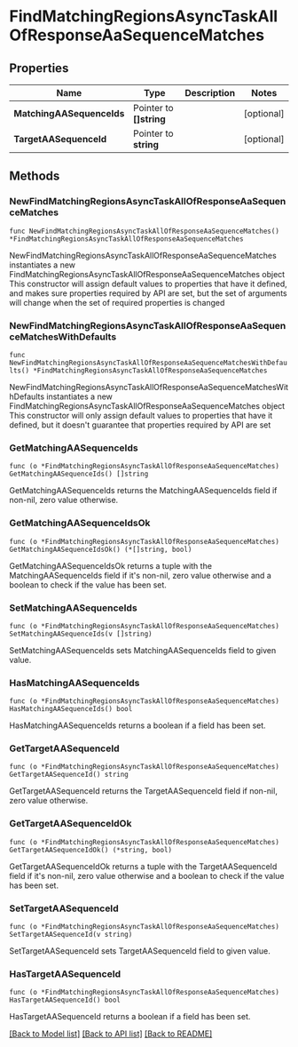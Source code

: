 # FindMatchingRegionsAsyncTaskAllOfResponseAaSequenceMatches

## Properties

Name | Type | Description | Notes
------------ | ------------- | ------------- | -------------
**MatchingAASequenceIds** | Pointer to **[]string** |  | [optional] 
**TargetAASequenceId** | Pointer to **string** |  | [optional] 

## Methods

### NewFindMatchingRegionsAsyncTaskAllOfResponseAaSequenceMatches

`func NewFindMatchingRegionsAsyncTaskAllOfResponseAaSequenceMatches() *FindMatchingRegionsAsyncTaskAllOfResponseAaSequenceMatches`

NewFindMatchingRegionsAsyncTaskAllOfResponseAaSequenceMatches instantiates a new FindMatchingRegionsAsyncTaskAllOfResponseAaSequenceMatches object
This constructor will assign default values to properties that have it defined,
and makes sure properties required by API are set, but the set of arguments
will change when the set of required properties is changed

### NewFindMatchingRegionsAsyncTaskAllOfResponseAaSequenceMatchesWithDefaults

`func NewFindMatchingRegionsAsyncTaskAllOfResponseAaSequenceMatchesWithDefaults() *FindMatchingRegionsAsyncTaskAllOfResponseAaSequenceMatches`

NewFindMatchingRegionsAsyncTaskAllOfResponseAaSequenceMatchesWithDefaults instantiates a new FindMatchingRegionsAsyncTaskAllOfResponseAaSequenceMatches object
This constructor will only assign default values to properties that have it defined,
but it doesn't guarantee that properties required by API are set

### GetMatchingAASequenceIds

`func (o *FindMatchingRegionsAsyncTaskAllOfResponseAaSequenceMatches) GetMatchingAASequenceIds() []string`

GetMatchingAASequenceIds returns the MatchingAASequenceIds field if non-nil, zero value otherwise.

### GetMatchingAASequenceIdsOk

`func (o *FindMatchingRegionsAsyncTaskAllOfResponseAaSequenceMatches) GetMatchingAASequenceIdsOk() (*[]string, bool)`

GetMatchingAASequenceIdsOk returns a tuple with the MatchingAASequenceIds field if it's non-nil, zero value otherwise
and a boolean to check if the value has been set.

### SetMatchingAASequenceIds

`func (o *FindMatchingRegionsAsyncTaskAllOfResponseAaSequenceMatches) SetMatchingAASequenceIds(v []string)`

SetMatchingAASequenceIds sets MatchingAASequenceIds field to given value.

### HasMatchingAASequenceIds

`func (o *FindMatchingRegionsAsyncTaskAllOfResponseAaSequenceMatches) HasMatchingAASequenceIds() bool`

HasMatchingAASequenceIds returns a boolean if a field has been set.

### GetTargetAASequenceId

`func (o *FindMatchingRegionsAsyncTaskAllOfResponseAaSequenceMatches) GetTargetAASequenceId() string`

GetTargetAASequenceId returns the TargetAASequenceId field if non-nil, zero value otherwise.

### GetTargetAASequenceIdOk

`func (o *FindMatchingRegionsAsyncTaskAllOfResponseAaSequenceMatches) GetTargetAASequenceIdOk() (*string, bool)`

GetTargetAASequenceIdOk returns a tuple with the TargetAASequenceId field if it's non-nil, zero value otherwise
and a boolean to check if the value has been set.

### SetTargetAASequenceId

`func (o *FindMatchingRegionsAsyncTaskAllOfResponseAaSequenceMatches) SetTargetAASequenceId(v string)`

SetTargetAASequenceId sets TargetAASequenceId field to given value.

### HasTargetAASequenceId

`func (o *FindMatchingRegionsAsyncTaskAllOfResponseAaSequenceMatches) HasTargetAASequenceId() bool`

HasTargetAASequenceId returns a boolean if a field has been set.


[[Back to Model list]](../README.md#documentation-for-models) [[Back to API list]](../README.md#documentation-for-api-endpoints) [[Back to README]](../README.md)


